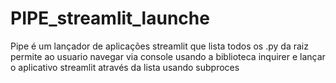 # PIPE_streamlit_launche
Pipe é um lançador de aplicações streamlit que lista todos os .py da raiz permite ao usuario navegar via console usando a biblioteca inquirer e lançar o aplicativo streamlit através da lista usando subproces 
